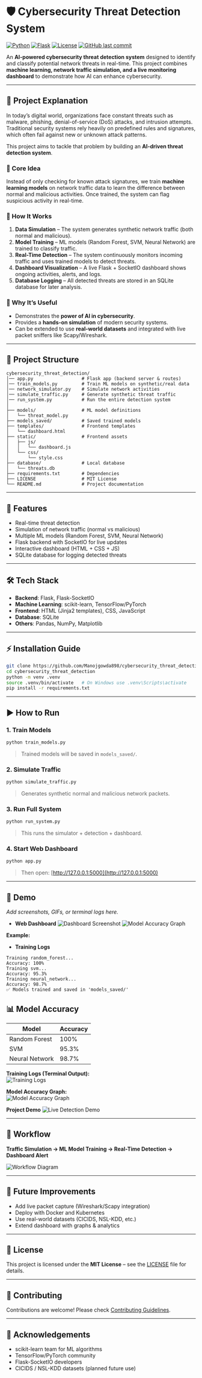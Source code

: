 # 🛡️ Cybersecurity Threat Detection System

[![Python](https://img.shields.io/badge/python-3.11-blue)](https://www.python.org/)
[![Flask](https://img.shields.io/badge/flask-3.1.2-orange)](https://palletsprojects.com/p/flask/)
[![License](https://img.shields.io/badge/license-MIT-green)](LICENSE)
[![GitHub last commit](https://img.shields.io/github/last-commit/Manojgowda898/cybersecurity_threat_detection)](https://github.com/Manojgowda898/cybersecurity_threat_detection)

An **AI-powered cybersecurity threat detection system** designed to identify and classify potential network threats in real-time. This project combines **machine learning, network traffic simulation, and a live monitoring dashboard** to demonstrate how AI can enhance cybersecurity.

---

## 📖 Project Explanation

In today’s digital world, organizations face constant threats such as malware, phishing, denial-of-service (DoS) attacks, and intrusion attempts. Traditional security systems rely heavily on predefined rules and signatures, which often fail against new or unknown attack patterns.

This project aims to tackle that problem by building an **AI-driven threat detection system**.

### 🔹 Core Idea
Instead of only checking for known attack signatures, we train **machine learning models** on network traffic data to learn the difference between normal and malicious activities. Once trained, the system can flag suspicious activity in real-time.

### 🔹 How It Works
1. **Data Simulation** – The system generates synthetic network traffic (both normal and malicious).
2. **Model Training** – ML models (Random Forest, SVM, Neural Network) are trained to classify traffic.
3. **Real-Time Detection** – The system continuously monitors incoming traffic and uses trained models to detect threats.
4. **Dashboard Visualization** – A live Flask + SocketIO dashboard shows ongoing activities, alerts, and logs.
5. **Database Logging** – All detected threats are stored in an SQLite database for later analysis.

### 🔹 Why It’s Useful
- Demonstrates the **power of AI in cybersecurity**.
- Provides a **hands-on simulation** of modern security systems.
- Can be extended to use **real-world datasets** and integrated with live packet sniffers like Scapy/Wireshark.

---

## 📂 Project Structure
```
cybersecurity_threat_detection/
│── app.py                  # Flask app (backend server & routes)
│── train_models.py         # Train ML models on synthetic/real data
│── network_simulator.py    # Simulate network activities
│── simulate_traffic.py     # Generate synthetic threat traffic
│── run_system.py           # Run the entire detection system
│
├── models/                 # ML model definitions
│   └── threat_model.py
├── models_saved/           # Saved trained models
├── templates/              # Frontend templates
│   └── dashboard.html
├── static/                 # Frontend assets
│   ├── js/
│   │   └── dashboard.js
│   └── css/
│       └── style.css
├── database/               # Local database
│   └── threats.db
├── requirements.txt        # Dependencies
├── LICENSE                 # MIT License
└── README.md               # Project documentation
```

---

## 🚀 Features
- Real-time threat detection
- Simulation of network traffic (normal vs malicious)
- Multiple ML models (Random Forest, SVM, Neural Network)
- Flask backend with SocketIO for live updates
- Interactive dashboard (HTML + CSS + JS)
- SQLite database for logging detected threats

---

## 🛠️ Tech Stack
- **Backend**: Flask, Flask-SocketIO
- **Machine Learning**: scikit-learn, TensorFlow/PyTorch
- **Frontend**: HTML (Jinja2 templates), CSS, JavaScript
- **Database**: SQLite
- **Others**: Pandas, NumPy, Matplotlib

---

## ⚡ Installation Guide
```bash
git clone https://github.com/Manojgowda898/cybersecurity_threat_detection.git
cd cybersecurity_threat_detection
python -m venv .venv
source .venv/bin/activate   # On Windows use .venv\Scripts\activate
pip install -r requirements.txt
```

---

## ▶️ How to Run

### 1. Train Models
```bash
python train_models.py
```
> Trained models will be saved in `models_saved/`.

### 2. Simulate Traffic
```bash
python simulate_traffic.py
```
> Generates synthetic normal and malicious network packets.

### 3. Run Full System
```bash
python run_system.py
```
> This runs the simulator + detection + dashboard.

### 4. Start Web Dashboard
```bash
python app.py
```
> Then open: [http://127.0.0.1:5000](http://127.0.0.1:5000)

---

## 🎥 Demo
_Add screenshots, GIFs, or terminal logs here._

- **Web Dashboard**
![Dashboard Screenshot](docs/demo-dashboard.png)
![Model Accuracy Graph](docs/threat_classification_graph.png)

**Example:**
- **Training Logs**
```
Training random_forest...
Accuracy: 100%
Training svm...
Accuracy: 95.3%
Training neural_network...
Accuracy: 98.7%
✅ Models trained and saved in 'models_saved/'
```
## 📊 Model Accuracy

| Model           | Accuracy |
|-----------------|----------|
| Random Forest   | 100%     |
| SVM             | 95.3%    |
| Neural Network  | 98.7%    |

**Training Logs (Terminal Output):**  
![Training Logs](docs/training-logs.png)

**Model Accuracy Graph:**  
![Model Accuracy Graph](docs/model-accuracy-graph.png)

**Project Demo**
![Live Detection Demo](docs/live_demo.gif)

---

## 🔄 Workflow
**Traffic Simulation → ML Model Training → Real-Time Detection → Dashboard Alert**

![Workflow Diagram](docs/workflow.png)

---

## 🌱 Future Improvements
- Add live packet capture (Wireshark/Scapy integration)
- Deploy with Docker and Kubernetes
- Use real-world datasets (CICIDS, NSL-KDD, etc.)
- Extend dashboard with graphs & analytics

---

## 📜 License
This project is licensed under the **MIT License** – see the [LICENSE](LICENSE) file for details.

---

## 🤝 Contributing
Contributions are welcome! Please check [Contributing Guidelines](CONTRIBUTING.md).

---

## 🙌 Acknowledgements
- scikit-learn team for ML algorithms
- TensorFlow/PyTorch community
- Flask-SocketIO developers
- CICIDS / NSL-KDD datasets (planned future use)

